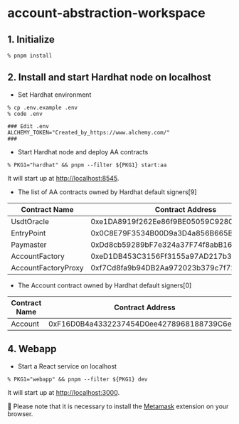 # account-abstraction-workspace

## 1. Initialize

```shell
% pnpm install
```

## 2. Install and start Hardhat node on localhost

- Set Hardhat environment

```shell
% cp .env.example .env
% code .env

### Edit .env
ALCHEMY_TOKEN="Created_by_https://www.alchemy.com/"
###
```

- Start Hardhat node and deploy AA contracts

```
% PKG1="hardhat" && pnpm --filter ${PKG1} start:aa
```

It will start up at [http://localhost:8545](http://localhost:8545).

- The list of AA contracts owned by Hardhat default signers[9]

| Contract Name       | Contract Address                           | Owner      |
| ------------------- | ------------------------------------------ | ---------- |
| UsdtOracle          | 0xe1DA8919f262Ee86f9BE05059C9280142CF23f48 | signers[9] |
| EntryPoint          | 0x0C8E79F3534B00D9a3D4a856B665Bf4eBC22f2ba | signers[9] |
| Paymaster           | 0xDd8cb59289bF7e324a37F74f8abB16D9F133cb2e | signers[8] |
| AccountFactory      | 0xeD1DB453C3156Ff3155a97AD217b3087D5Dc5f6E | signers[9] |
| AccountFactoryProxy | 0xf7Cd8fa9b94DB2Aa972023b379c7f72c65E4De9D | signers[9] |

- The Account contract owned by Hardhat default signers[0]

| Contract Name | Contract Address                           | Owner      |
| ------------- | ------------------------------------------ | ---------- |
| Account       | 0xF16D0B4a4332237454D0ee4278968188739C6eED | signers[0] |

## 4. Webapp

- Start a React service on localhost

```shell
% PKG1="webapp" && pnpm --filter ${PKG1} dev
```

It will start up at [http://localhost:3000](http://localhost:3000).

:notebook_with_decorative_cover: Please note that it is necessary to install the [Metamask](https://metamask.io/download/) extension on your browser.
